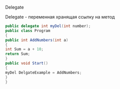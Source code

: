 Delegate

Delegate - переменная хранящая ссылку на метод

```c#
public delegate int myDel(int number);
public class Program
{
public int AddNumbers(int a)
{
int Sum = a + 10;
return Sum;
}
public void Start()
{
myDel DelgateExample = AddNumbers;
}
}
```

